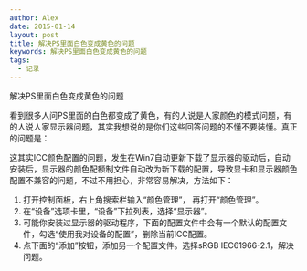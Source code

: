 ```yaml
---
author: Alex
date: 2015-01-14
layout: post
title: 解决PS里面白色变成黄色的问题
keywords: 解决PS里面白色变成黄色的问题
tags:
  - 记录
---
```


解决PS里面白色变成黄色的问题

看到很多人问PS里面的白色都变成了黄色，有的人说是人家颜色的模式问题，有的人说人家显示器问题，其实我想说的是你们这些回答问题的不懂不要装懂。真正的问题是：

这其实ICC颜色配置的问题，发生在Win7自动更新下载了显示器的驱动后，自动安装后，显示器的颜色配额制文件自动改为新下载的配置，导致显卡和显示器颜色配置不兼容的问题，不过不用担心，非常容易解决，方法如下：

1. 打开控制面板，右上角搜索栏输入“颜色管理”， 再打开“颜色管理”。
2. 在“设备”选项卡里，“设备”下拉列表，选择“显示器”。
3. 可能你安装过显示器的驱动程序，下面的配置文件中会有一个默认的配置文件，勾选“使用我对设备的配置”，删除当前ICC配置。
4. 点下面的“添加”按钮，添加另一个配置文件。选择sRGB IEC61966-2.1，解决问题。
